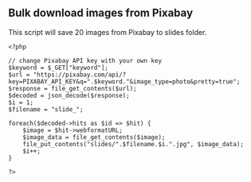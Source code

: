 ## Bulk download images from Pixabay

This script will save 20 images from Pixabay to slides folder.

```
<?php

// change Pixabay API key with your own key
$keyword = $_GET["keyword"];
$url = "https://pixabay.com/api/?key=PIXABAY_API_KEY&q=".$keyword."&image_type=photo&pretty=true";
$response = file_get_contents($url);
$decoded = json_decode($response);
$i = 1;
$filename = "slide_";

foreach($decoded->hits as $id => $hit) {
	$image = $hit->webformatURL;
	$image_data = file_get_contents($image);
	file_put_contents("slides/".$filename.$i.".jpg", $image_data);
	$i++;
}

?>
```
